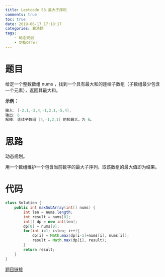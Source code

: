 ```yaml
---
title: Leetcode 53.最大子序和
comments: true
toc: true
date: 2019-06-17 17:18:17
categories: 算法题
tags: 
    - 动态规划 
    - 剑指Offer
---
```


# 题目

给定一个整数数组 nums ，找到一个具有最大和的连续子数组（子数组最少包含一个元素），返回其最大和。

**示例：**

```java
输入: [-2,1,-3,4,-1,2,1,-5,4],
输出: 6
解释: 连续子数组 [4,-1,2,1] 的和最大，为 6。
```

# 思路

动态规划。

用一个数组维护一个包含当前数字的最大子序列，取该数组的最大值即为结果。


# 代码

```java
class Solution {
    public int maxSubArray(int[] nums) {
        int len = nums.length;
        int result = nums[0];
        int[] dp = new int[len];
        dp[0] = nums[0];
        for(int i=1; i<len; i++){
            dp[i] = Math.max(dp[i-1]+nums[i], nums[i]);
            result = Math.max(dp[i], result);
        }
        return result;
    }
}
```

[题目链接](https://leetcode-cn.com/problems/maximum-subarray/)
